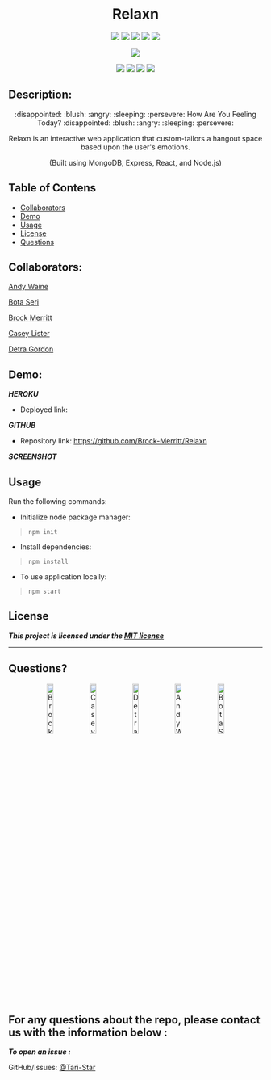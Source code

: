 <h1 align="center">Relaxn</h1>


<p align="center">
<img src="https://img.shields.io/badge/license-MIT-red"/>
<img src="https://img.shields.io/github/repo-size/Brock-Merritt/Relaxn?style=flat&logo=appveyor"/>
<img src="https://img.shields.io/github/languages/top/Brock-Merritt/Relaxn?style=flat&logo=appveyor"/>
<img src="https://img.shields.io/github/last-commit/Brock-Merritt/Relaxn?style=flat&logo=appveyor"/>
<img src="https://img.shields.io/github/issues/Brock-Merritt/Relaxn?style=flat&logo=appveyor"/>
</P>
<p align="center">
<img src="https://img.shields.io/badge/M.E.R.N.-white"/>
</p>
<p align="center">
<img src="https://img.shields.io/badge/MongoDB-orange"/>
  <img src="https://img.shields.io/badge/Express-purple" >
<img src="https://img.shields.io/badge/React-yellow" />
<img src="https://img.shields.io/badge/Node.js-blue"  />
</p>

## Description:

<p align="center">:disappointed: <!-- sad --> :blush: <!-- happy --> :angry:<!-- angry -->
:sleeping: <!-- tired --> :persevere:<!-- stressed -->    How Are You Feeling Today?    :disappointed: <!-- sad --> :blush: <!-- happy --> :angry:<!-- angry -->
:sleeping: <!-- tired --> :persevere:<!-- stressed --></p>
<p align="center">Relaxn is an interactive web application that custom-tailors a hangout space based upon the user's emotions.</p>
<p align="center">(Built using MongoDB, Express, React, and Node.js)</p>

## Table of Contens

- [Collaborators](#collaborators)
- [Demo](#demo)
- [Usage](#usage)
- [License](#license)
- [Questions](#questions)

## Collaborators:

[Andy Waine](https://github.com/Andy-Waine)

[Bota Seri](https://github.com/Tari-Star)

[Brock Merritt](https://github.com/Brock-Merritt)

[Casey Lister](https://github.com/caseylister)

[Detra Gordon](https://github.com/detrasmental)





## Demo:

**_HEROKU_**

- Deployed link:[]()

**_GITHUB_**

- Repository link: https://github.com/Brock-Merritt/Relaxn

**_SCREENSHOT_**


## Usage

Run the following commands:

- Initialize node package manager:

> `npm init`

- Install dependencies:

> `npm install`

- To use application locally:

> `npm start`

## License

**_This project is licensed under the [MIT license](https://choosealicense.com/licenses/mit)_**

---

## Questions?

<p align="center">
<img src="https://avatars.githubusercontent.com/u/88811836?v=4" alt="Brock Merritt" width="16%" />
<img src="https://avatars.githubusercontent.com/u/61242698?v=4" alt="Casey Lister" width="16%" />
<img src="https://avatars.githubusercontent.com/u/85942489?v=4" alt="Detra Gordon" width="16%" />
<img src="https://avatars.githubusercontent.com/u/88730354?v=4" alt="Andy Waine" width="16%" />
<img src="https://avatars.githubusercontent.com/u/89365355?v=4" alt="Bota Seri" width="16%" />
  </p>

  For any questions about the repo, please contact us with the information below :
  ---
  
 ***To open an issue :***
 
 GitHub/Issues: [@Tari-Star](https://github.com/Brock-Merritt/Relaxn/issues)
